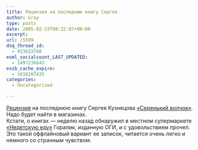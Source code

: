 ```yaml
---
title: Рецензия на последнюю книгу Сергея
author: Gray
type: posts
date: 2005-02-23T08:22:07+00:00
excerpt:
url: /5599
dsq_thread_id:
  - 923633708
esml_socialcount_LAST_UPDATED:
  - 1497236643
essb_cache_expire:
  - 1616207435
categories:
  - Uncategorized

---
```








<a href="http://www.blogslov.ru/date.php/2005/2/16/16_19-24-01.xml" target="_blank">Рецензия</a> на последнюю книгу Сергея Кузнецова <a href="http://www.ozon.ru/context/detail/id/1955042/?partner=searchengines" target="_blank">&#171;Серенький волчок&#187;</a>.  
Надо будет найти в магазинах.  
Кстати, о книгах &#8212; неделю назад обнаружил в местном супермаркете <a href="http://www.ozon.ru/context/detail/id/1908995/?partner=searchengines" target="_blank">&#171;Недетскую еду&#187;</a> Горалик, изданную ОГИ, и с удовольствием прочел. Это такой оффлайновый вариант ее записок, читается очень легко и немного со странным чувством.